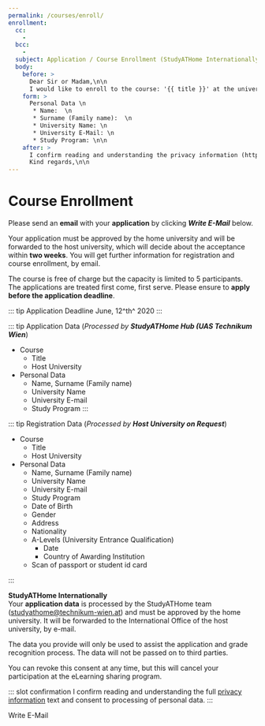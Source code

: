 ```yaml
---
permalink: /courses/enroll/
enrollment:
  cc:
    -
  bcc:
    -
  subject: Application / Course Enrollment (StudyATHome Internationally)
  body:
    before: >
      Dear Sir or Madam,\n\n
      I would like to enroll to the course: '{{ title }}' at the university {{ university.name }}.\n\n
    form: >
      Personal Data \n
       * Name:  \n
       * Surname (Family name):  \n
       * University Name: \n
       * University E-Mail: \n
       * Study Program: \n\n
    after: >
      I confirm reading and understanding the privacy information (https://hub.studyathome.technikum-wien.at/studyathome/privacy.html) and consent to processing of personal data.\n\n
      Kind regards,\n\n
---
```


# Course Enrollment

Please send an **email** with your **application** by clicking _**Write E-Mail**_ below.

Your application must be approved by the home university and will be forwarded to the host university, which will decide about the acceptance within **two weeks**. You will get further information for registration and course enrollment, by email.

The course is free of charge but the capacity is limited to 5 participants. The applications are treated first come, first serve.
Please ensure to **apply before the application deadline**.

::: tip Application Deadline
June, 12^th^ 2020
:::

<CourseSelection path="/courses/" placeholder="-- Please choose a course --"/>
<UniversitySelection path="/studyathome/partner/" placeholder="-- Please choose your home university --"/>

<RequiredData title="Data">

::: tip Application Data 
(_Processed by **StudyATHome Hub (UAS Technikum Wien**_)

- Course
  - Title
  - Host University
- Personal Data
  - Name, Surname (Family name)
  - University Name
  - University E-mail
  - Study Program
:::

::: tip Registration Data
(_Processed by **Host University on Request**_)
- Course
  - Title
  - Host University
- Personal Data
  - Name, Surname (Family name)
  - University Name
  - University E-mail
  - Study Program
  - Date of Birth
  - Gender
  - Address
  - Nationality
  - A-Levels (University Entrance Qualification)
    - Date
    - Country of Awarding Institution
  - Scan of passport or student id card

:::

</RequiredData>

<Disclaimer title="Privacy Disclaimer" open>

**StudyATHome Internationally**  
Your **application data** is processed by the StudyATHome team (studyathome@technikum-wien.at) and must be approved by the home university. It will be forwarded to the International Office of the host university, by e-mail.

The data you provide will only be used to assist the application and grade recognition process. The data will not be passed on to third parties.

You can revoke this consent at any time, but this will cancel your participation at the eLearning sharing program.

</Disclaimer>

::: slot confirmation
I confirm reading and understanding the full [privacy information](/studyathome/privacy.md) text and consent to processing of personal data.
:::

<EMail>Write E-Mail</EMail>
